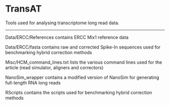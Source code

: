 # TransAT

Tools used for analysing transcriptome long read data.

--------------------------------------------------------------------------------

Data/ERCC/References contains ERCC Mix1 reference data

Data/ERCC/fasta contains raw and corrected Spike-In sequences used for benchmarking hybrid correction methods

Misc/HCM_command_lines.txt lists the various command lines used for the article (read simulator, aligners and correctors)

NanoSim_wrapper contains a modified version of NanoSim for generating full-length RNA long reads

RScripts contains the scripts used for benchmarking hybrid correction methods 